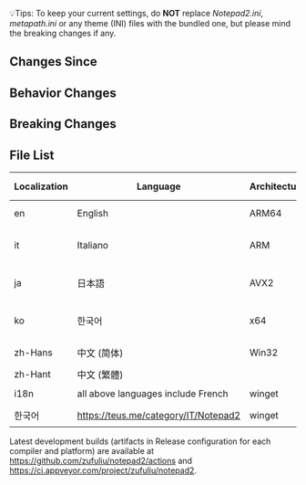 💡Tips: To keep your current settings, do **NOT** replace *Notepad2.ini*, *metapath.ini* or any theme (INI) files with the bundled one, but please mind the breaking changes if any.

## Changes Since

## Behavior Changes

## Breaking Changes

## File List
| Localization | Language | Architecture | Minimum System |
|--|--|--|--|
| en | English | ARM64 | Windows 10 on ARM |
| it | Italiano | ARM | legacy Windows RT (Windows 8 on ARM) |
| ja | 日本語 | AVX2 | 64-bit Windows 7, Server 2008 R2 |
| ko | 한국어 | x64 | legacy 64-bit Windows Vista, Server 2008 |
| zh-Hans | 中文 (简体) | Win32 | legacy Windows XP, Server 2003 |
| zh-Hant | 中文 (繁體) |
| i18n | all above languages include French | winget | `winget install -e "Notepad2"` |
| 한국어 | https://teus.me/category/IT/Notepad2 | winget | `winget install zufuliu.notepad2` |

Latest development builds (artifacts in Release configuration for each compiler and platform) are available at https://github.com/zufuliu/notepad2/actions and https://ci.appveyor.com/project/zufuliu/notepad2.
